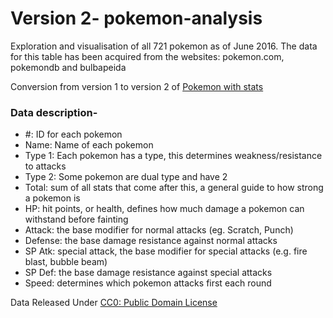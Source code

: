 # Version 2- pokemon-analysis
Exploration and visualisation of all 721 pokemon as of June 2016. The data for this table has been acquired from the websites:  pokemon.com, pokemondb and bulbapeida

Conversion from version 1 to version 2 of [Pokemon with stats](https://www.kaggle.com/abcsds/pokemon)
### Data description-
- #: ID for each pokemon
- Name: Name of each pokemon
- Type 1: Each pokemon has a type, this determines weakness/resistance to attacks
- Type 2: Some pokemon are dual type and have 2
- Total: sum of all stats that come after this, a general guide to how strong a pokemon is
- HP: hit points, or health, defines how much damage a pokemon can withstand before fainting
- Attack: the base modifier for normal attacks (eg. Scratch, Punch)
- Defense: the base damage resistance against normal attacks
- SP Atk: special attack, the base modifier for special attacks (e.g. fire blast, bubble beam)
- SP Def: the base damage resistance against special attacks
- Speed: determines which pokemon attacks first each round

Data Released Under [CC0: Public Domain License](https://creativecommons.org/publicdomain/zero/1.0/)
